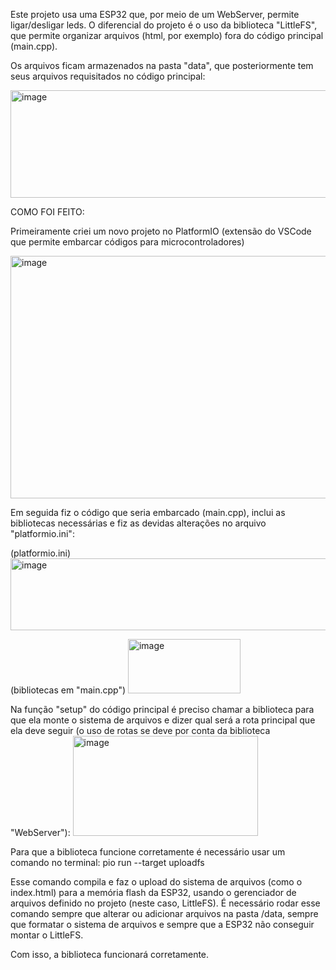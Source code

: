 Este projeto usa uma ESP32 que, por meio de um WebServer, permite ligar/desligar leds. O diferencial do projeto é o uso da biblioteca "LittleFS", que permite organizar arquivos (html, por exemplo) fora do código principal (main.cpp).

Os arquivos ficam armazenados na pasta "data", que posteriormente tem seus arquivos requisitados no código principal:

<img width="568" height="172" alt="image" src="https://github.com/user-attachments/assets/0dc71c21-086b-4ffd-a002-9766ac0cf731" />

COMO FOI FEITO:


Primeiramente criei um novo projeto no PlatformIO (extensão do VSCode que permite embarcar códigos para microcontroladores)

<img width="1213" height="388" alt="image" src="https://github.com/user-attachments/assets/b09ba0a3-0032-4aed-b525-e5f4c6800057" />

Em seguida fiz o código que seria embarcado (main.cpp), inclui as bibliotecas necessárias e fiz as devidas alterações no arquivo "platformio.ini":

(platformio.ini)
<img width="548" height="115" alt="image" src="https://github.com/user-attachments/assets/058a8399-9f14-4a29-b189-7a4bd4830b3e" />


(bibliotecas em "main.cpp")
<img width="180" height="87" alt="image" src="https://github.com/user-attachments/assets/92f412ba-b2a1-4c74-b46c-7c10ec568bab" />


Na função "setup" do código principal é preciso chamar a biblioteca para que ela monte o sistema de arquivos e dizer qual será a rota principal que ela deve seguir (o uso de rotas 
se deve por conta da biblioteca "WebServer"):
<img width="296" height="160" alt="image" src="https://github.com/user-attachments/assets/80dd2cf6-987d-4b19-8390-f572c6f20635" />

Para que a biblioteca funcione corretamente é necessário usar um comando no terminal:
pio run --target uploadfs

Esse comando compila e faz o upload do sistema de arquivos (como o index.html) para a memória flash da ESP32, usando o gerenciador de arquivos definido no projeto (neste caso, LittleFS).
É necessário rodar esse comando sempre que alterar ou adicionar arquivos na pasta /data, sempre que formatar o sistema de arquivos e sempre que a ESP32 não conseguir montar o LittleFS.

Com isso, a biblioteca funcionará corretamente.

